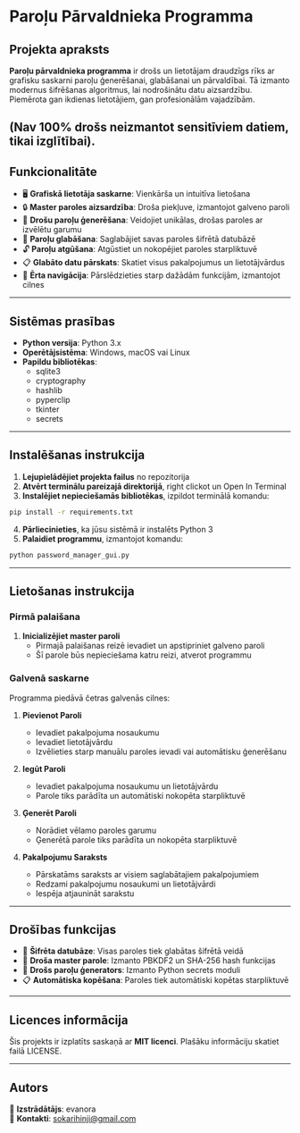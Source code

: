 # Paroļu Pārvaldnieka Programma

## Projekta apraksts
**Paroļu pārvaldnieka programma** ir drošs un lietotājam draudzīgs rīks ar grafisku saskarni paroļu ģenerēšanai, glabāšanai un pārvaldībai. Tā izmanto modernus šifrēšanas algoritmus, lai nodrošinātu datu aizsardzību. Piemērota gan ikdienas lietotājiem, gan profesionālām vajadzībām.

**(Nav 100% drošs neizmantot sensitīviem datiem, tikai izglītībai).**
---

## Funkcionalitāte

- 🖥️ **Grafiskā lietotāja saskarne**: Vienkārša un intuitīva lietošana
- 🔒 **Master paroles aizsardzība**: Droša piekļuve, izmantojot galveno paroli
- 🔑 **Drošu paroļu ģenerēšana**: Veidojiet unikālas, drošas paroles ar izvēlētu garumu
- 📂 **Paroļu glabāšana**: Saglabājiet savas paroles šifrētā datubāzē
- 🔓 **Paroļu atgūšana**: Atgūstiet un nokopējiet paroles starpliktuvē
- 📋 **Glabāto datu pārskats**: Skatiet visus pakalpojumus un lietotājvārdus
- 📱 **Ērta navigācija**: Pārslēdzieties starp dažādām funkcijām, izmantojot cilnes

---

## Sistēmas prasības

- **Python versija**: Python 3.x
- **Operētājsistēma**: Windows, macOS vai Linux
- **Papildu bibliotēkas**: 
  - sqlite3
  - cryptography
  - hashlib
  - pyperclip
  - tkinter
  - secrets

---

## Instalēšanas instrukcija

1. **Lejupielādējiet projekta failus** no repozitorija
2. **Atvērt terminālu pareizajā direktorijā**, right clickot un Open In Terminal
3. **Instalējiet nepieciešamās bibliotēkas**, izpildot terminālā komandu:
```bash
pip install -r requirements.txt
```
4. **Pārliecinieties**, ka jūsu sistēmā ir instalēts Python 3
5. **Palaidiet programmu**, izmantojot komandu:
```bash
python password_manager_gui.py
```

---

## Lietošanas instrukcija

### Pirmā palaišana
1. **Inicializējiet master paroli**
   - Pirmajā palaišanas reizē ievadiet un apstipriniet galveno paroli
   - Šī parole būs nepieciešama katru reizi, atverot programmu

### Galvenā saskarne
Programma piedāvā četras galvenās cilnes:

1. **Pievienot Paroli**
   - Ievadiet pakalpojuma nosaukumu
   - Ievadiet lietotājvārdu
   - Izvēlieties starp manuālu paroles ievadi vai automātisku ģenerēšanu

2. **Iegūt Paroli**
   - Ievadiet pakalpojuma nosaukumu un lietotājvārdu
   - Parole tiks parādīta un automātiski nokopēta starpliktuvē

3. **Ģenerēt Paroli**
   - Norādiet vēlamo paroles garumu
   - Ģenerētā parole tiks parādīta un nokopēta starpliktuvē

4. **Pakalpojumu Saraksts**
   - Pārskatāms saraksts ar visiem saglabātajiem pakalpojumiem
   - Redzami pakalpojumu nosaukumi un lietotājvārdi
   - Iespēja atjaunināt sarakstu

---

## Drošības funkcijas

- 🔐 **Šifrēta datubāze**: Visas paroles tiek glabātas šifrētā veidā
- 🔑 **Droša master parole**: Izmanto PBKDF2 un SHA-256 hash funkcijas
- 🎲 **Drošs paroļu ģenerators**: Izmanto Python secrets moduli
- 📋 **Automātiska kopēšana**: Paroles tiek automātiski kopētas starpliktuvē

---

## Licences informācija

Šis projekts ir izplatīts saskaņā ar **MIT licenci**. Plašāku informāciju skatiet failā LICENSE.

---

## Autors

👤 **Izstrādātājs**: evanora  
📧 **Kontakti**: [sokarihinji@gmail.com](mailto:sokarihinji@gmail.com)

